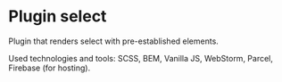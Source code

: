 # Plugin select

Plugin that renders select with pre-established elements.

Used technologies and tools: SCSS, BEM, Vanilla JS, WebStorm, Parcel, Firebase (for hosting).
